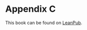 Appendix C
==========

This book can be found on [LeanPub][].

[LeanPub]: https://leanpub.com/followinadalovelacesfootsteps
